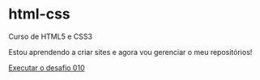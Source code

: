 # html-css
 Curso de HTML5 e CSS3

 Estou aprendendo a criar sites e agora vou gerenciar o meu repositórios!

 <a href="https://paulovsc1.github.io/html-css/desafios/desafio010/site.html"> Executar o desafio 010 </a>
